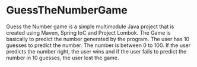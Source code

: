 # GuessTheNumberGame
Guess the Number game is a simple multimodule Java project that is created using Maven, Spring IoC and Project Lombok. The Game is basically to predict the number generated by the program. The user has 10 guesses to predict the number. The number is between 0 to 100. If the user predicts the number right, the user wins and if the user fails to predict the number in 10 guesses, the user lost the game.
